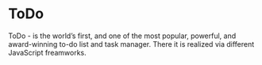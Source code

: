 # ToDo
ToDo - is the world’s first, and one of the most popular, powerful, and award-winning to-do list and task manager. There it is realized via different JavaScript freamworks.
